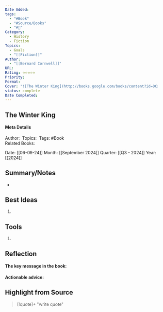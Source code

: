 ```yaml
---
Date Added: 
tags:
  - "#Book"
  - "#Source/Books"
  - "#📖"
Category:
  - History
  - Fiction
Topics:
  - Goals
  - "[[Fiction]]"
Author:
  - "[[Bernard Cornwell]]"
URL: 
Rating: ⭐️⭐️⭐️⭐️⭐️
Priority: 
Format: 
Cover: "![The Winter King](http://books.google.com/books/content?id=0CsNyIl7DlgC&printsec=frontcover&img=1&zoom=1&edge=curl&source=gbs_api)"
status: complete
Date Completed:
---
```


## The Winter King
#### Meta Details
Author: 
Topics: 
Tags: #Book  
Related Books:

Date: [[06-09-24]]
Month: [[September 2024]]
Quarter: [[Q3 - 2024]]
Year: [[2024]]

## Summary/Notes
* 



## Best Ideas

1. 


## Tools

1. 


## Reflection

#### The key message in the book:

#### Actionable advice:

## Highlight from Source

>[!quote]+ 
>"write quote"
